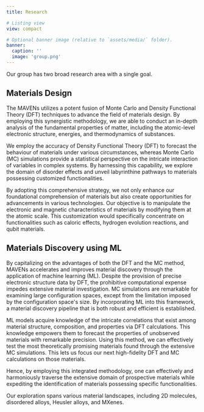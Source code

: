 ```yaml
---
title: Research

# Listing view
view: compact

# Optional banner image (relative to `assets/media/` folder).
banner:
  caption: ''
  image: 'group.png'
---
```

Our group has two broad research area with a single goal.

## Materials Design
The MAVENs utilizes a potent fusion of Monte Carlo and Density Functional Theory (DFT)
techniques to advance the field of materials design. By employing this synergistic methodology, we
are able to conduct an in-depth analysis of the fundamental properties of matter, including the
atomic-level electronic structure, energies, and thermodynamics of substances.

We employ the accuracy of Density Functional Theory (DFT) to forecast the behaviour of materials
under various circumstances, whereas Monte Carlo (MC) simulations provide a statistical perspective
on the intricate interaction of variables in complex systems. By harnessing this capability, we
explore the domain of disorder effects and unveil labyrinthine pathways to materials possessing
customized functionalities.

By adopting this comprehensive strategy, we not only enhance our foundational comprehension of
materials but also create opportunities for advancements in various technologies. Our objective is
to manipulate the electronic and magnetic characteristics of materials by modifying them at the
atomic scale. This customization would specifically concentrate on functionalities such as caloric
effects, hydrogen evolution reactions, and qubit materials.

## Materials Discovery using ML
By capitalizing on the advantages of both the DFT and the MC method, MAVENs accelerates and
improves material discovery through the application of machine learning (ML). Despite the provision
of precise electronic structure data by DFT, the prohibitive computational expense impedes
extensive material investigation. MC simulations are remarkable for examining large configuration
spaces, except from the limitation imposed by the configuration space's size. By incorporating ML
into this framework, a material discovery pipeline that is both robust and efficient is
established.

ML models acquire knowledge of the intricate correlations that exist among material structure,
composition, and properties via DFT calculations. This knowledge empowers them to forecast the
properties of unobserved materials with remarkable precision. Using this method, we can effectively
test the most theoretically promising materials found through the extensive MC simulations. This
lets us focus our next high-fidelity DFT and MC calculations on those materials.

Hence, by employing this integrated methodology, one can effectively and harmoniously traverse the
extensive domain of prospective materials while expediting the identification of materials
possessing specific functionalities.



Our exploration spans various material landscapes, including 2D molecules, disordered alloys, Heusler alloys, and MXenes.
